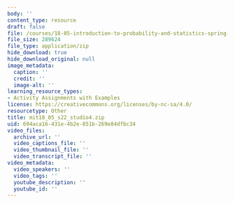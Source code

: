 ```yaml
---
body: ''
content_type: resource
draft: false
file: /courses/18-05-introduction-to-probability-and-statistics-spring-2022/mit18_05_s22_studio4.zip
file_size: 289624
file_type: application/zip
hide_download: true
hide_download_original: null
image_metadata:
  caption: ''
  credit: ''
  image-alt: ''
learning_resource_types:
- Activity Assignments with Examples
license: https://creativecommons.org/licenses/by-nc-sa/4.0/
resourcetype: Other
title: mit18_05_s22_studio4.zip
uid: 694aca16-431e-4b2e-851b-269e84dfbc34
video_files:
  archive_url: ''
  video_captions_file: ''
  video_thumbnail_file: ''
  video_transcript_file: ''
video_metadata:
  video_speakers: ''
  video_tags: ''
  youtube_description: ''
  youtube_id: ''
---
```

